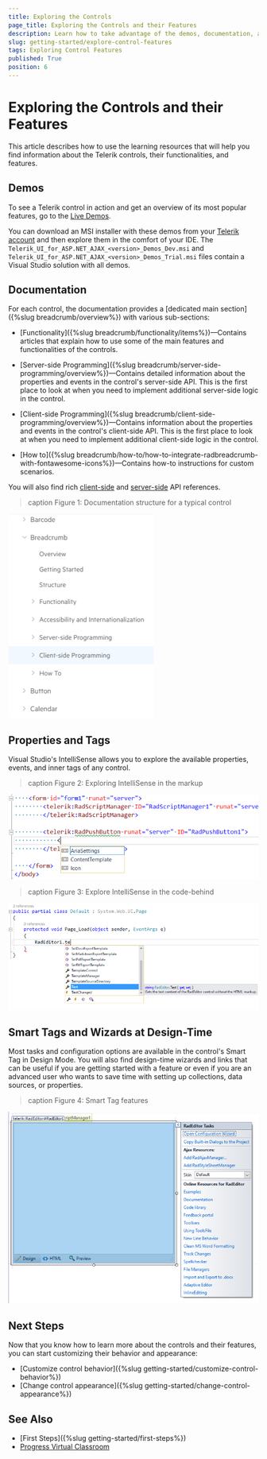 ```yaml
---
title: Exploring the Controls
page_title: Exploring the Controls and their Features
description: Learn how to take advantage of the demos, documentation, and Visual Studio's IntelliSense when you work with the Telerik controls for ASP.NET AJAX in Web Forms.
slug: getting-started/explore-control-features
tags: Exploring Control Features
published: True
position: 6
---
```


# Exploring the Controls and their Features

This article describes how to use the learning resources that will help you find information about the Telerik controls, their functionalities, and features.

## Demos

To see a Telerik control in action and get an overview of its most popular features, go to the [Live Demos](https://demos.telerik.com/aspnet-ajax).

You can download an MSI installer with these demos from your [Telerik account](https://www.telerik.com/account/product-download?product=RCAJAX) and then explore them in the comfort of your IDE. The `Telerik_UI_for_ASP.NET_AJAX_<version>_Demos_Dev.msi` and `Telerik_UI_for_ASP.NET_AJAX_<version>_Demos_Trial.msi` files contain a Visual Studio solution with all demos.

## Documentation

For each control, the documentation provides a [dedicated main section]({%slug breadcrumb/overview%}) with various sub-sections:

* [Functionality]({%slug breadcrumb/functionality/items%})&mdash;Contains articles that explain how to use some of the main features and functionalities of the controls.

* [Server-side Programming]({%slug breadcrumb/server-side-programming/overview%})&mdash;Contains detailed information about the properties and events in the control's server-side API. This is the first place to look at when you need to implement additional server-side logic in the control.

* [Client-side Programming]({%slug breadcrumb/client-side-programming/overview%})&mdash;Contains information about the properties and events in the control's client-side API. This is the first place to look at when you need to implement additional client-side logic in the control.

* [How to]({%slug breadcrumb/how-to/how-to-integrate-radbreadcrumb-with-fontawesome-icons%})&mdash;Contains how-to instructions for custom scenarios.

You will also find rich [client-side](https://docs.telerik.com/devtools/aspnet-ajax/api/client/Telerik.Web.UI.GridColumn) and [server-side](https://docs.telerik.com/devtools/aspnet-ajax/api/server/Telerik.Web.UI/GridAnimationSettings) API references.

>caption Figure 1: Documentation structure for a typical control

![Documentation structure for a typical control](images/typical-control-docs.png "Documentation structure for a typical control")

## Properties and Tags

Visual Studio's IntelliSense allows you to explore the available properties, events, and inner tags of any control.

>caption Figure 2: Exploring IntelliSense in the markup

![Explore IntelliSense in the markup](images/markup-intellisense.png "Explore IntelliSense in the markup")

>caption Figure 3: Explore IntelliSense in the code-behind

![Explore IntelliSense in the code-behind](images/code-behind-intellisense.png "Explore IntelliSense in the code-behind")

## Smart Tags and Wizards at Design-Time

Most tasks and configuration options are available in the control's Smart Tag in Design Mode. You will also find design-time wizards and links that can be useful if you are getting started with a feature or even if you are an advanced user who wants to save time with setting up collections, data sources, or properties.

>caption Figure 4: Smart Tag features

![Smart Tag features](images/smart-tag-features.png "Smart Tag features")

## Next Steps

Now that you know how to learn more about the controls and their features, you can start customizing their behavior and appearance:

* [Customize control behavior]({%slug getting-started/customize-control-behavior%})
* [Change control appearance]({%slug getting-started/change-control-appearance%})

## See Also

* [First Steps]({%slug getting-started/first-steps%})
* [Progress Virtual Classroom](https://learn.telerik.com/)
